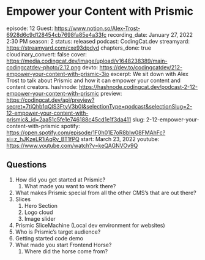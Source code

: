 # Empower your Content with Prismic

episode: 12
Guest: https://www.notion.so/Alex-Trost-6928d6c9d128454cb7698fa85e4a33fc
recording_date: January 27, 2022 2:30 PM
season: 2
status: released
podcast: CodingCat.dev
streamyard: https://streamyard.com/cxe93dpdyd
chapters_done: true
cloudinary_convert: false
cover: https://media.codingcat.dev/image/upload/v1648238389/main-codingcatdev-photo/2.12.png
devto: https://dev.to/codingcatdev/212-empower-your-content-with-prismic-3io
excerpt: We sit down with Alex Trost to talk about Prismic and how it can empower your content and content creators.
hashnode: https://hashnode.codingcat.dev/podcast-2-12-empower-your-content-with-prismic
preview: https://codingcat.dev/api/preview?secret=7tjQhb1qQlS3FtyV3b0I&selectionType=podcast&selectionSlug=2-12-empower-your-content-with-prismic&_id=2aa51c5fe1e746188c45cd1e1f3da411
slug: 2-12-empower-your-content-with-prismic
spotify: https://open.spotify.com/episode/1F0h01E7oR8bIw08FMAhFc?si=z_hJKzeLR1iAqRv_BT1fPQ
start: March 23, 2022
youtube: https://www.youtube.com/watch?v=keQAGNVOv9Q

## Questions

1. How did you get started at Prismic?
    1. What made you want to work there?
2. What makes Prismic special from all the other CMS’s that are out there?
3. Slices
    1. Hero Section
    2. Logo cloud
    3. Image slider
4. Prismic SliceMachine (Local dev environment for websites)
5. Who is Prismic’s target audience? 
6. Getting started code demo
7. What made you start Frontend Horse?
    1. Where did the horse come from?